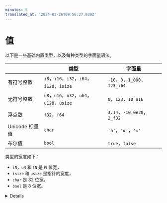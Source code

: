 ```yaml
---
minutes: 5
translated_at: '2024-03-26T09:56:27.930Z'
---
```


# 值

以下是一些基础内置类型，以及每种类型的字面量语法。

|                        | 类型                                        | 字面量                        |
| ---------------------- | ------------------------------------------ | ----------------------------- |
| 有符号整数              | `i8`，`i16`，`i32`，`i64`，`i128`，`isize` | `-10`，`0`，`1_000`，`123_i64` |
| 无符号整数              | `u8`，`u16`，`u32`，`u64`，`u128`，`usize` | `0`，`123`，`10_u16`           |
| 浮点数                  | `f32`，`f64`                               | `3.14`，`-10.0e20`，`2_f32`    |
| Unicode 标量值          | `char`                                     | `'a'`，`'α'`，`'∞'`           |
| 布尔值                  | `bool`                                     | `true`，`false`                |

类型的宽度如下：

- `iN`，`uN` 和 `fN` 是 _N_ 位宽，
- `isize` 和 `usize` 是指针的宽度，
- `char` 是 32 位宽，
- `bool` 是 8 位宽。

<details>

有几种语法在上面没有展示：

- 所有数字中的下划线都可以省略，它们仅用于提高可读性。所以 `1_000` 可以写作 `1000`（或 `10_00`），而 `123_i64` 可以写作 `123i64`。

</details>
